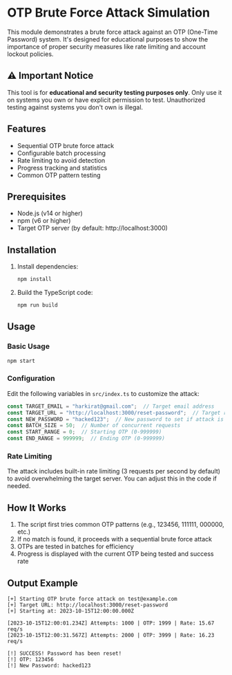 # OTP Brute Force Attack Simulation

This module demonstrates a brute force attack against an OTP (One-Time Password) system. It's designed for educational purposes to show the importance of proper security measures like rate limiting and account lockout policies.

## ⚠️ Important Notice

This tool is for **educational and security testing purposes only**. Only use it on systems you own or have explicit permission to test. Unauthorized testing against systems you don't own is illegal.

## Features

- Sequential OTP brute force attack
- Configurable batch processing
- Rate limiting to avoid detection
- Progress tracking and statistics
- Common OTP pattern testing

## Prerequisites

- Node.js (v14 or higher)
- npm (v6 or higher)
- Target OTP server (by default: http://localhost:3000)

## Installation

1. Install dependencies:
   ```bash
   npm install
   ```

2. Build the TypeScript code:
   ```bash
   npm run build
   ```

## Usage

### Basic Usage

```bash
npm start
```

### Configuration

Edit the following variables in `src/index.ts` to customize the attack:

```typescript
const TARGET_EMAIL = "harkirat@gmail.com";  // Target email address
const TARGET_URL = "http://localhost:3000/reset-password";  // Target reset password endpoint
const NEW_PASSWORD = "hacked123";  // New password to set if attack is successful
const BATCH_SIZE = 50;  // Number of concurrent requests
const START_RANGE = 0;  // Starting OTP (0-999999)
const END_RANGE = 999999;  // Ending OTP (0-999999)
```

### Rate Limiting

The attack includes built-in rate limiting (3 requests per second by default) to avoid overwhelming the target server. You can adjust this in the code if needed.

## How It Works

1. The script first tries common OTP patterns (e.g., 123456, 111111, 000000, etc.)
2. If no match is found, it proceeds with a sequential brute force attack
3. OTPs are tested in batches for efficiency
4. Progress is displayed with the current OTP being tested and success rate

## Output Example

```
[+] Starting OTP brute force attack on test@example.com
[+] Target URL: http://localhost:3000/reset-password
[+] Starting at: 2023-10-15T12:00:00.000Z

[2023-10-15T12:00:01.234Z] Attempts: 1000 | OTP: 1999 | Rate: 15.67 req/s
[2023-10-15T12:00:31.567Z] Attempts: 2000 | OTP: 3999 | Rate: 16.23 req/s

[!] SUCCESS! Password has been reset!
[!] OTP: 123456
[!] New Password: hacked123
```

